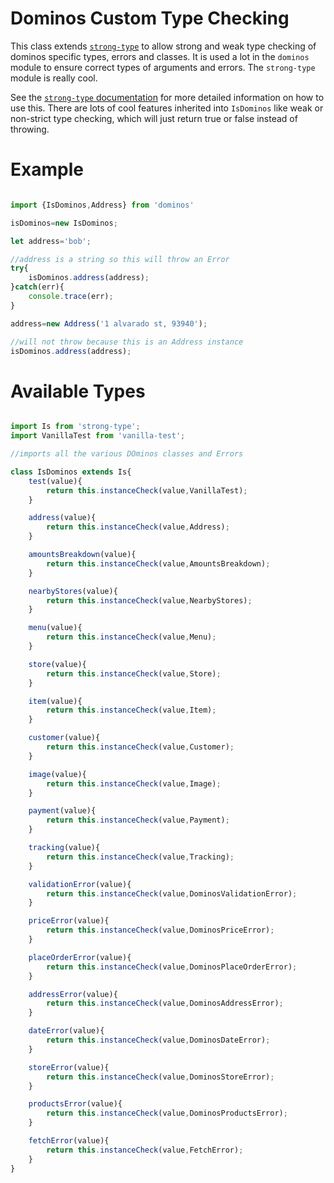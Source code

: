# Dominos Custom Type Checking

This class extends [`strong-type`](https://github.com/RIAEvangelist/strong-type) to allow strong and weak type checking of dominos specific types, errors and classes. It is used a lot in the `dominos` module to ensure correct types of arguments and errors. The `strong-type` module is really cool. 

See the [`strong-type` documentation](https://github.com/RIAEvangelist/strong-type) for more detailed information on how to use this. There are lots of cool features inherited into `IsDominos` like weak or non-strict type checking, which will just return true or false instead of throwing. 

# Example

```js

import {IsDominos,Address} from 'dominos'

isDominos=new IsDominos;

let address='bob';

//address is a string so this will throw an Error
try{
    isDominos.address(address);
}catch(err){
    console.trace(err);
}

address=new Address('1 alvarado st, 93940');

//will not throw because this is an Address instance
isDominos.address(address);


```


# Available Types

```js

import Is from 'strong-type';
import VanillaTest from 'vanilla-test';

//imports all the various DOminos classes and Errors 

class IsDominos extends Is{
    test(value){
        return this.instanceCheck(value,VanillaTest);
    }

    address(value){
        return this.instanceCheck(value,Address);
    }

    amountsBreakdown(value){
        return this.instanceCheck(value,AmountsBreakdown);
    }

    nearbyStores(value){
        return this.instanceCheck(value,NearbyStores);
    }

    menu(value){
        return this.instanceCheck(value,Menu);
    }

    store(value){
        return this.instanceCheck(value,Store);
    }

    item(value){
        return this.instanceCheck(value,Item);
    }

    customer(value){
        return this.instanceCheck(value,Customer);
    }

    image(value){
        return this.instanceCheck(value,Image);
    }

    payment(value){
        return this.instanceCheck(value,Payment);
    }

    tracking(value){
        return this.instanceCheck(value,Tracking);
    }

    validationError(value){
        return this.instanceCheck(value,DominosValidationError);
    }

    priceError(value){
        return this.instanceCheck(value,DominosPriceError);
    }

    placeOrderError(value){
        return this.instanceCheck(value,DominosPlaceOrderError);
    }

    addressError(value){
        return this.instanceCheck(value,DominosAddressError);
    }

    dateError(value){
        return this.instanceCheck(value,DominosDateError);
    }

    storeError(value){
        return this.instanceCheck(value,DominosStoreError);
    }

    productsError(value){
        return this.instanceCheck(value,DominosProductsError);
    }

    fetchError(value){
        return this.instanceCheck(value,FetchError);
    }
}

```